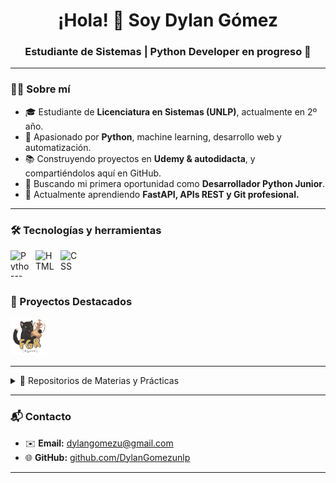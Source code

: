 
<!-- Encabezado animado -->
<h1 align="center">¡Hola! 👋 Soy Dylan Gómez</h1>
<h3 align="center">Estudiante de Sistemas | Python Developer en progreso 🚀</h3>

---

<!-- Breve presentación -->
### 👨‍💻 Sobre mí
- 🎓 Estudiante de **Licenciatura en Sistemas (UNLP)**, actualmente en 2º año.  
- 🐍 Apasionado por **Python**, machine learning, desarrollo web y automatización.  
- 📚 Construyendo proyectos en **Udemy & autodidacta**, y compartiéndolos aquí en GitHub.  
- 🚀 Buscando mi primera oportunidad como **Desarrollador Python Junior**.  
- 🌱 Actualmente aprendiendo **FastAPI, APIs REST y Git profesional.**

---

### 🛠️ Tecnologías y herramientas
<div style="display: flex; gap: 8px; align-items: center;">
  <img src="https://cdn.jsdelivr.net/gh/devicons/devicon/icons/python/python-original.svg" alt="Python" width="32" height="32">
  <img src="https://cdn.jsdelivr.net/gh/devicons/devicon/icons/html5/html5-original.svg" alt="HTML" width="32" height="32">
  <img src="https://cdn.jsdelivr.net/gh/devicons/devicon/icons/css3/css3-original.svg" alt="CSS" width="32" height="32">
</div>
---

### 🚀 Proyectos Destacados  
<a href="https://github.com/DylanGomezunlp/Figurace/tree/main/Figurace">
  <img src="https://github.com/DylanGomezunlp/DylanGomezunlp/blob/main/gatubi%20logo.png" alt="Figurace Logo" width="60px">
</a>

---

<details>
<summary>📘 Repositorios de Materias y Prácticas</summary>
<br>
<a href="https://github.com/DylanGomezunlp/Practicas"><img width="263" src="https://denvercoder1-github-readme-stats.vercel.app/api/pin/?username=DylanGomezunlp&repo=Practicas&theme=react&bg_color=1F222E&title_color=ffffff&icon_color=F8D866&hide_border=true"></a>
</details>

---

### 📬 Contacto
- ✉️ **Email:** [dylangomezu@gmail.com](mailto:dylangomezu@gmail.com)  
- 🌐 **GitHub:** [github.com/DylanGomezunlp](https://github.com/DylanGomezunlp)  
---


